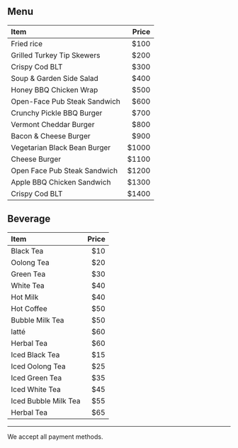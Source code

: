## Menu
|Item |Price|
|:-----|-----:|
|Fried rice|$100|
|Grilled Turkey Tip Skewers|$200|
|Crispy Cod BLT|$300|
|Soup & Garden Side Salad|$400|
|Honey BBQ Chicken Wrap|$500|
|Open-Face Pub Steak Sandwich|$600|
|Crunchy Pickle BBQ Burger|$700|
|Vermont Cheddar Burger|$800|
|Bacon & Cheese Burger|$900|
|Vegetarian Black Bean Burger|$1000|
|Cheese Burger|$1100|
|Open Face Pub Steak Sandwich|$1200|
|Apple BBQ Chicken Sandwich|$1300|
|Crispy Cod BLT|$1400|


## Beverage

|Item |Price|
|:-----|-----:|
| Black Tea | $10 |
| Oolong Tea | $20 |
| Green Tea | $30 |
| White Tea | $40 |
| Hot Milk | $40 |
| Hot Coffee | $50 |
| Bubble Milk Tea | $50 |
| latté | $60 |
| Herbal Tea | $60 | 
| Iced Black Tea | $15 |
| Iced Oolong Tea | $25 |
| Iced Green Tea | $35 |
| Iced White Tea | $45 |
| Iced Bubble Milk Tea | $55 |
| Herbal Tea | $65 | 


---
We accept all payment methods.